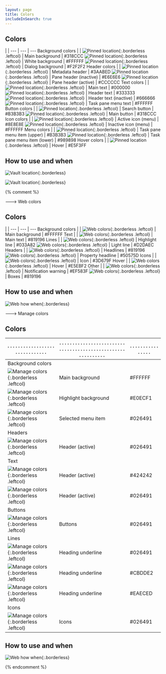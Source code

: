 ```yaml
---
layout: page
title: Colors
includeInSearch: true
---
```


## Colors


 |  | 
--- | --- | ---
Background colors |  | 
![Pinned location](background-color-blue.png){:.borderless .leftcol} | Main background | #318CCC
![Pinned location](whitebackground.png){:.borderless .leftcol} | White background | #FFFFFF
![Pinned location](dialogbackground.png){:.borderless .leftcol} | Dialog background | #F2F2F2
Header colors |  | 
![Pinned location](metadataheader.png){:.borderless .leftcol} | Metadata header | #3AABED
![Pinned location](paneheaderinactive.png){:.borderless .leftcol} | Pane header (inactive) | #E6E6E6
![Pinned location](paneheaderactive.png){:.borderless .leftcol} | Pane header (active) | #CCCCCC
Text colors |  | 
![Pinned location](maintext.png){:.borderless .leftcol} | Main text | #000000
![Pinned location](headertext.png){:.borderless .leftcol} | Header text | #333333
![Pinned location](headertextinactive.png){:.borderless .leftcol} | Header text  (inactive) | #666666
![Pinned location](taskpanemenutext.png){:.borderless .leftcol} | Task pane menu text | #FFFFFF
Button colors |  | 
![Pinned location](searchbutton.png){:.borderless .leftcol} | Search button | #B3B3B3
![Pinned location](mainbutton.png){:.borderless .leftcol} | Main button | #318CCC
Icon colors |  | 
![Pinned location](activeiconmenu.png){:.borderless .leftcol} | Active icon (menu) | #8E8E8E
![Pinned location](inactiveiconmenu.png){:.borderless .leftcol} | Inactive icon (menu) | #FFFFFF
Menu colors |  | 
![Pinned location](taskpanemenuitemupper.png){:.borderless .leftcol} | Task pane menu item (upper) | #B3B3B3
![Pinned location](taskpanemenuitemlower.png){:.borderless .leftcol} | Task pane menu item (lower) | #989898
Hover colors |  | 
![Pinned location](hover.png){:.borderless .leftcol} | Hover | #E5F3FF


## How to use and when

![Vault location](Vault-view-colors.png){:.borderless}

![Vault location](create-view.png){:.borderless}

{% comment %} 

---> Web colors

## Colors


| |
--- | --- | ---
Background colors |  | 
![Web colors](web-main-background.png){:.borderless .leftcol} | Main background | #FFFFFF
Text |  | 
![Web colors](web-main-text.png){:.borderless .leftcol} | Main text | #819196
Lines |  | 
![Web colors](web-highlight-line.png){:.borderless .leftcol} | Highlight line | #033A82
![Web colors](web-light-line.png){:.borderless .leftcol} | Light line | #D2DAEC
Headers |  | 
![Web colors](web-headlines.png){:.borderless .leftcol} | Headlines | #819196
![Web colors](web-property-headline.png){:.borderless .leftcol} | Property headline  | #50575D
Icons |  | 
![Web colors](web-icon.png){:.borderless .leftcol} | Icon | #3D679F
Hover |  | 
![Web colors](web-hover.png){:.borderless .leftcol} | Hover | #E5EBF2
Other |  |
![Web colors](web-notification-warning.png){:.borderless .leftcol} | Notification warning | #EF583F
![Web colors](web-boxes.png){:.borderless .leftcol} | Boxes | #819196


## How to use and when

![Web how when](web-how-to-use.png){:.borderless}


---> Manage colors

## Colors

. . . . . . . . . . . . . . . . . . . . . . . . . . . . . . | . . . . . . . . . . . . . . . . . . . . . . . . . . . . . . . . . . . . . . . . . . . . . . . . . . . . . . . . . . . . | . . . . . . . . . . . . . . . .
--- | --- | ---
Background colors |  | 
![Manage colors](manage-main-background.png){:.borderless .leftcol} | Main background | #FFFFFF
![Manage colors](manage-highlight-background.png){:.borderless .leftcol} | Highlight background | #E0ECF1
![Manage colors](manage-selected-menu-item.png){:.borderless .leftcol} | Selected menu item | #026491
Headers |  | 
![Manage colors](manage-header-active.png){:.borderless .leftcol} | Header (active) | #026491
Text |  | 
![Manage colors](manage-main-text.png){:.borderless .leftcol} | Header (active) | #424242
![Manage colors](manage-second-text.png){:.borderless .leftcol} | Header (active) | #026491
Buttons |  | 
![Manage colors](manage-buttons.png){:.borderless .leftcol} | Buttons | #026491
Lines |  | 
![Manage colors](manage-heading-underline.png){:.borderless .leftcol} | Heading underline | #026491
![Manage colors](manage-light-green-underline.png){:.borderless .leftcol} | Heading underline | #CBDDE2
![Manage colors](manage-light-grey-underline.png){:.borderless .leftcol} | Heading underline | #EAECED
Icons |  | 
![Manage colors](manage-icons.png){:.borderless .leftcol} | Icons | #026491


## How to use and when

![Web how when](manage-how-to-use.png){:.borderless}

{% endcomment %}